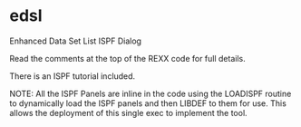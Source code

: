 # edsl
Enhanced Data Set List ISPF Dialog

Read the comments at the top of the REXX code for full details.

There is an ISPF tutorial included.

NOTE: All the ISPF Panels are inline in the code using the LOADISPF 
routine to dynamically load the ISPF panels and then LIBDEF to them 
for use. This allows the deployment of this single exec to implement 
the tool.
